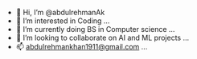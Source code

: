 - 👋 Hi, I’m @abdulrehmanAk
- 👀 I’m interested in  Coding ...
- 🌱 I’m currently doing BS in Computer science ...
- 💞️ I’m looking to collaborate on AI and ML projects ...
- 📫 abdulrehmankhan1911@gmail.com ...

<!---
abdulrehmanAk/abdulrehmanAk is a ✨ special ✨ repository because its `README.md` (this file) appears on your GitHub profile.
You can click the Preview link to take a look at your changes.
--->
